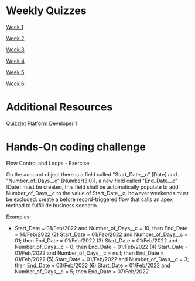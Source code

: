 # Weekly Quizzes

[Week 1](https://testmoz.com/q/2201947)

[Week 2](https://testmoz.com/q/3949222)

[Week 3](https://testmoz.com/q/4041030)

[Week 4](https://testmoz.com/q/4144674)

[Week 5](https://testmoz.com/q/6069474)

[Week 6](https://testmoz.com/q/6644724)

# Additional Resources
[Quizzlet Platform Developer 1](https://quizlet.com/216685185/platform-developer-1-flash-cards/)

# Hands-On coding challenge
Flow Control and Loops - Exercise

On the account object there is a field called "Start_Date__c" [Date] and "Number_of_Days__c" [Number(3,0)], a new field called "End_Date__c" [Date] must be created, this field shall be automatically populate to add Number_of_Days__c to the value of Start_Date__c, however weekends must be excluded. create a before record-triggered flow that calls an apex method to fulfill de business scenario.

Examples:
- Start_Date = 01/Feb/2022 and Number_of_Days__c = 10; then End_Date = 14/Feb/2022
(2) Start_Date = 01/Feb/2022 and Number_of_Days__c = 01; then End_Date = 01/Feb/2022
(3) Start_Date = 01/Feb/2022 and Number_of_Days__c = 0; then End_Date = 01/Feb/2022
(4) Start_Date = 01/Feb/2022 and Number_of_Days__c = null; then End_Date = 01/Feb/2022
(5) Start_Date = 01/Feb/2022 and Number_of_Days__c = 3; then End_Date = 03/Feb/2022
(6) Start_Date = 01/Feb/2022 and Number_of_Days__c = 5; then End_Date = 07/Feb/2022


